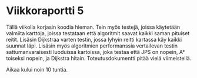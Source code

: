 # Viikkoraportti 5

Tällä viikolla korjasin koodia hieman. Tein myös testejä, joissa käytetään valmiita karttoja, joissa testataan että algoritmit saavat kaikki saman pituiset reitit. Lisäsin Dijkstraa varten testin, jossa lyhyin reitti kartassa käy kaikki suunnat läpi. Lisäsin myös algoritmien performanssia vertailevan testin sattumanvaraisesti luoduissa kartoissa, joka testaa että JPS on nopein, A* toiseksi nopein, ja Dijkstra hitain. Toteutusdokumentti pitää vielä viimeistellä.

Aikaa kului noin 10 tuntia.